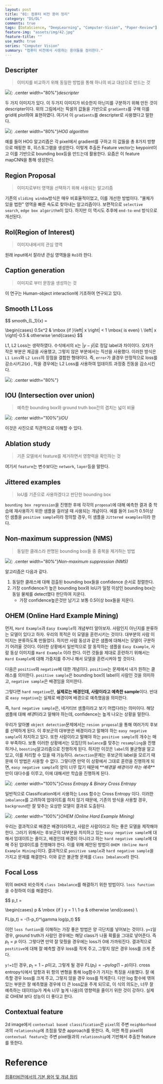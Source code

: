 ```yaml
---
layout: post
title: "01: 컴퓨터 비전 용어 정리"
category: "DS/DL"
comments: true
tags: [DataScience, "DeepLearning", "Computer-Vision", "Paper-Review"]
feature-img: "assets/img/42.jpg"
feature-title: ""
use_math: true
series: "Computer Vision"
summary: "컴퓨터 비전에서 사용하는 용어들을 정리한다."
---
```


## Descripter

> 이미지를 비교하기 위해 동일한 방법을 통해 하나의 비교 대상으로 만드는 것

![](https://miro.medium.com/max/593/1*K68boX7fmtsYmyG2LlcmhQ.jpeg){: .center width="80%"}_descripter_

두 가지 이미지가 있다. 이 두가지 이미지가 비슷한지 아닌지를 구분하기 위해 만든 것이 descripter이다. 위의 그림에서는 픽셀의 값들을 기반으로 `gradients`를 구해 이를 grid에 plot하여 표현하였다. 여기서 이 `gradients`를 descripter로 사용했다고 말한다.

![](https://img1.daumcdn.net/thumb/R1280x0/?scode=mtistory2&fname=https%3A%2F%2Fblog.kakaocdn.net%2Fdn%2F9LBYd%2FbtqA2VjFlEl%2FwHdGhznBKKUkKYuufpfaO1%2Fimg.png){: .center width="80%"}_HOG algorithm_

예를 들어 HOG 알고리즘은 각 pixel에서 gradient를 구하고 이 값들을 총 8가지 방향으로 매핑한 후, 히스토그램을 생성한다. 이렇게 추출돈 Feature vector는 keypoint이고 이를 기반으로 bounding box등을 만드는데 활용한다. 요즘은 이 feature mapCNN을 통해 생성한다.

## Region Proposal

> 이미지로부터 영역을 선택하기 위해 사용되는 알고리즘

기존의 `sliding window`방식은 매우 비효율적이었고, 이를 개선한 방법이다. "물체가 있을 법한" 영역을 빠른 속도로 찾아내는 알고리즘이다. 보편적으로 `selective search`, `edge box algorithm`이 있다. 하지만 이 역시도 추후에 `end-to-end` 방식으로 개선된다.

## RoI(Region of Interest)

> 이미지내에서의 관심 영역

원래 input에서 잘라낸 관심 영역들을 `RoI`라 한다.

## Caption generation

> 이미지로 부터 문장을 생성하는 것

이 연구는 Human-object interaction에 기초하여 연구되고 있다.

## Smooth L1 Loss

$$
smooth_{L_1}(x) =

\begin{cases}
0.5x^2 & \mbox {if }\left| x \right| < 1 \mbox{ is even} \\
\left| x \right|-0.5 & otherwise
\end{cases}
$$

L1, L2 Loss는 생략하였다. 수식에서의 x는 $|y-\hat{y}|$로 정답 label과 차이이다. 오차가 작은 부분은 제곱을 사용했고, 그렇지 않은 부분에서는 직선을 사용했다. 이러한 방식은 `L1 Loss`와 `L2 Loss`의 장점을 결합한 형태이다. 즉, `error`가 클경우 안정적으로 loss를 감소시키고($x$)
, 작을 경우에는 L2 Loss를 사용하여 업데이트 과정중 진동을 감소시킨다.

![](https://img1.daumcdn.net/thumb/R1280x0/?scode=mtistory2&fname=https%3A%2F%2Fblog.kakaocdn.net%2Fdn%2Fbz02fP%2FbtqA3eDjKfT%2FP8HHzmOivZTkIeGAZnPwBK%2Fimg.png){: .center width="80%"}

## IOU (Intersection over union)

> 예측한 bounding box와 ground truth box간의 겹치는 넓이 비율

![](https://img1.daumcdn.net/thumb/R1280x0/?scode=mtistory2&fname=https%3A%2F%2Fblog.kakaocdn.net%2Fdn%2Fqtl0q%2FbtqA6pYBQLE%2FjZeHHTpFgEXMkGrQCXDhqK%2Fimg.png){: .center width="100%"}_IOU_

이것은 사진으로 직관적으로 이해할 수 있다.

## Ablation study

> 기존 모델에서 feature를 제거하면서 영향력을 확인하는 것

여기서 `feature`는 변수보다는 `network`, `layer`등을 말한다.

## Jittered examples

> IoU를 기준으로 사용하겠다고 판단한 bounding box

`bounding box regression`을 진행한 후에 각각의 `proposal`에 대해 예측한 결과 중 학습에 재사용하기 위한 샘플을 걸러낼 때 사용되는 개념이다. 예를 들어 `IoU`가 0.5이상 인 샘플을 `positive sample`이라 정의할 경우, 이 샘플을 `Jittered examples`이라 한다.

## Non-maximum suppression (NMS)

> 동일한 클래스라 판명된 bounding box들 중 중복을 제거하는 방법

![](https://blog.kakaocdn.net/dn/dzskGm/btqx0sScMdc/Qs7dKbEzZIFR0U5MxzsAP0/img.png){: .center width="80%"}_Non-maximum suppression (NMS)_

알고리즘은 다음과 같다.

1. 동일한 클래스에 대해 검출된 bounding box들을 confidence 순서로 정렬한다.
2. 가장 confidence가 높은 bounding box와 IoU가 일정 이상인 bounding box는 동일 물체를 detect했다 판단하여 지운다.
   - 가장 confidence높은것만 남기고 보통 0.5이상 box들을 지운다.

## OHEM (Online Hard Example Mining)

먼저, `Hard Example`과 `Easy Example`의 개념부터 알아보자. 사람인지 아닌지를 분류하는 모델이 있다고 하자. 우리의 목적은 이 모델을 훈련시키는 것이다. 대부분의 사람 이미지는 분류하도록 만들었다. 하지만 사람 동상과 같은 샘플에 대해서는 모델이 구분하기 어려울 것이다. 이러한 상황에서 일반적으로 잘 동작하는 샘플을 `Easy Example`, 사람 동상 이미지를 `Hard Example` 이라 한다. 이런 것들을 제대로 훈련하기 위해서는 `Hard Example`에 대해 가중치를 주거나 해서 모델을 훈련시켜야 할 것이다.

다음은 `positive`와 `negative`에 대한 개념이다. `positive`는 문제에서 내가 원하는 클래스를 의미한다. `positive sample`은 bounding box의 label이 사람인 것을 의미하고, `negative sample`은 배경임을 의미한다.

그렇다면 `hard negative`란, **실제로는 배경인데, 사람이라고 예측한 sample**이다. 반대로 `easy negative`는 실제로 배경이며 배경으로 예측했음을 의미한다.

즉, `hard negative sample`은, 네거티브 샘플이라고 보기 어렵다라는 의미이다. 해당 샘플에 대해 *배경*이라고 말해야 하는데, confidence는 높게 나오는 상황을 말한다.

우리가 알아볼 `object detection`문제에서는 `resion proposal`을 통해 여러가지 후보를 선택하게 된다. 이 후보군의 대부분은 배경이라고 말해야 하는 `easy negative sample`이 차지하고 있다. 또한 사람이라고 말해야 하는 `positive sample`의 개수는 매우 부족하다. 보통 이러한 상황에서는 모집단의 `balance`를 맞추는 `resampling`을 진행하거나, `boosting`알고리즘으로 진행하게 된다. 하지만 이것은 `label`의 불균형을 알고있고, 이를 처리할 수 있을 때 가능하다. `detection`문제는 후보군의 label을 모르기 때문에 이 방법은 사용할 수 없다. 그렇다면 만약 이 상황에서 그대로 훈련을 진행하게 되면, `easy negative sample`의 양이 너무 많기 때문에 **_배경을 배경이라 하는 예측_**만이 대다수를 이루고, 이에 대해서만 학습을 진행하게 된다.

![](https://img1.daumcdn.net/thumb/R1280x0/?scode=mtistory2&fname=https%3A%2F%2Fblog.kakaocdn.net%2Fdn%2FbF24Qv%2FbtqB1HkB3mV%2FUSiGT6rJJmblKDwhxYGVV0%2Fimg.png){: .center width="100%"}_Cross Entropy & Binary Cross Entropy_

일반적으로 Classification에서 사용하는 Loss 함수는 Cross Entropy 이다. 이러한 `imbalance`를 고려하여 업데이트를 하지 않기 때문에, 기존의 방식을 사용할 경우, `background`만 잘 맞추는 요상한 모델이 결과로 도출된다.

![](https://img1.daumcdn.net/thumb/R1280x0/?scode=mtistory2&fname=https%3A%2F%2Fblog.kakaocdn.net%2Fdn%2FbT09uA%2FbtqCPAKK5gc%2FI0CM7QEhghXMx9kbptJbJk%2Fimg.png){: .center width="100%"}_OHEM (Online Hard Example Mining)_

우리는 결과적으로 배경은 배경이라하고, 사람은 사람이라고 하는 좋은 모델을 제작해야 한다. 그러기 위해서는 후보군의 대부분을 차지하고 있는 `easy negative sample`에 대해서 업데이트는 줄이고, 배경인데 배경이 아니라고 하는 `hard negative sample`에 대해 주된 업데이트를 진행해야 한다. 이를 위해 제안된 방법이 `OHEM (Online Hard Example Mining)`이다. 결과적으로 `positive sample`과 `hard negative sample`을 가지고 문제를 해결한다. 이와 같은 불균형 문제를 `Class Imbalance`라 한다.

## Focal Loss

위의 `OHEM`과 비슷하게 `class Imbalance`를 해결하기 위한 방법이다. `loss function`을 수정하여 이를 해결한다.

$$
p_t =

\begin{cases}
p & \mbox {if } y = 1 \\
1-p & otherwise
\end{cases}
\\

FL(p_t) = -(1-p_t)^\gamma log(p_t)
$$

이런 `loss funtion`을 이해하는 가장 좋은 방법은 양 극단치를 넣어보는 것이다. `y=1`일 경우, ground truth가 사람인 경우에는 해당 class가 나올 확률을 그대로 넣어준다. 즉 $p_t = p$ 이다. 그렇다면 만약 잘 맞췄을 경우에는 loss가 0에 가까워진다. 결과적으로 `postitive`에 대해 잘 예측할 경우 loss를 작게 주고, 그렇지 않은 경우 loss를 크게 준다.

`y!=1`인 경우, $p_t = 1-p$이고, 그렇게 될 경우 $FL(p_t) = -p\gamma log(1-p)$이다. cross entropy식에서 앞항과 뒤 항의 변형을 통해 log함수가 가지는 특징을 사용했다. 잘 예측할 경우 loss를 크게 주고, 그렇지 않을 경우 loss를 작게준다. 다만 log 함수에 엮여 있는 부분은 잘 예측했을 경우에 더 큰 loss값을 주게 되므로, 이 식의 의도는, 너무 잘 예측하는 데이터(p가 계속 너무 높게 나옴)의 영향력을 줄이기 위한 것이 강하다. 실제로 OHEM 보다 성능이 더 좋다고 한다.

## Contextual feature

2d image에서 `contextual based classification`은 `pixel`의 주변 `neighborhood` 과의 `relationship`에 초점을 맞춘 approach를 뜻한다. 즉, 어떤 특정 pixel의 `contextual feature`는 주변 pixel들과의 `relationship`에 기반해서 추출한 feature를 뜻한다.

# Reference

[컴퓨터비전에서의 기본 용어 및 개념 정리](https://ganghee-lee.tistory.com/33)
